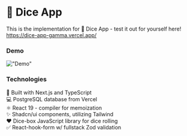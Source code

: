 # 🎲 Dice App

This is the implementation for 🎲 Dice App - test it out for yourself here! https://dice-app-gamma.vercel.app/

### Demo

!["Demo"](./diceDemo.gif)

### Technologies

🚀 Built with Next.js and TypeScript\
💻 PostgreSQL database from Vercel\
⚛️ React 19 - compiler for memoization\
✨ Shadcn/ui components, utilizing Tailwind\
❤️ Dice-box JavaScript library for dice rolling\
✅ React-hook-form w/ fullstack Zod validation
